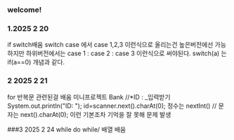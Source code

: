 ### welcome!

### 1.2025 2 20
if switch배움
switch case 에서 case 1,2,3 이런식으로 올리는건 높은버전에선 가능하지만 하위버전에서는 case 1 : case 2 : case 3 이런식으로 써야된다.
switch(a) 는 if(a==0) 개념과 같다.

### 2 2025 2 21
for 반복문 관련된걸 배움
미니프로젝트 Bank 
//*ID : _입력받기
System.out.println("ID: ");
id=scanner.next().charAt(0);
정수는 nextInt() // 문자는 next().charAt(0); 이런 기본조차 기억을 잘 못해 문제 발생


###3 2025 2 24
while do while/ 배열 배움 
